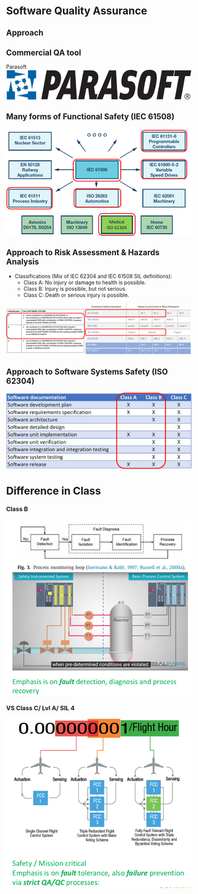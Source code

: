# Software Quality Assurance

## Approach

## Commercial QA tool
Parasoft
![Parasoft](../images/parasoft.png)


## Many forms of Functional Safety (IEC 61508)

![Many forms of Functional Safety (IEC 61508)](../images/arrow.png)

## Approach to Risk Assessment & Hazards Analysis

- Classifications (Mix of IEC 62304 and IEC 61508 SIL definitions):
    - Class A: No injury or damage to health is possible.
    - Class B: Injury is possible, but not serious.
    - Class C: Death or serious injury is possible.

![Approach to Risk Assessment & Hazards Analysis](../images/approach.png)

## Approach to Software Systems Safety (ISO 62304)

![Approach to Software Systems Safety (ISO 62304)](../images/approach_soft.png)

# Difference in Class

### Class B

![Class B](../images/classb.png)

### VS Class C/ Lvl A/ SIL 4

![Class C/ Lvl A/ SIL 4](../images/classc.png)